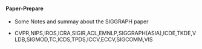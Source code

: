 #### Paper-Prepare
* Some Notes and summay about the SIGGRAPH paper

* CVPR,NIPS,IROS,ICRA,SIGIR,ACL,EMNLP,SIGGRAPH(ASIA),ICDE,TKDE,VLDB,SIGMOD,TC,ICDS,TPDS,ICCV,ECCV,SIGCOMM,VIS
